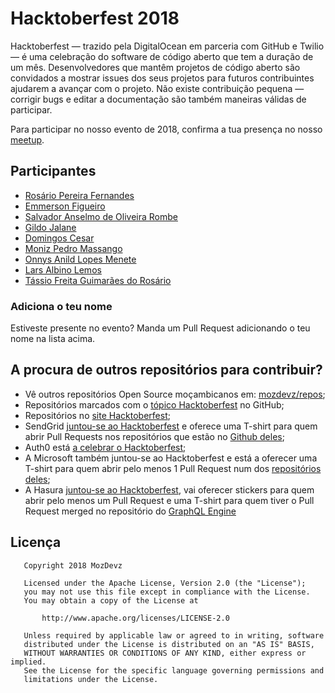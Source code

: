 ﻿# Hacktoberfest 2018

Hacktoberfest — trazido pela DigitalOcean em parceria com GitHub e Twilio — é uma celebração do software de código aberto que tem a duração de um mês.
Desenvolvedores que mantêm projetos de código aberto são convidados a mostrar issues dos seus projetos para futuros contribuintes ajudarem a avançar com o projeto.
Não existe contribuição pequena — corrigir bugs e editar a documentação são também maneiras válidas de participar.

Para participar no nosso evento de 2018, confirma a tua presença no nosso [meetup](https://www.meetup.com/Mozdevz/events/254945848/).

## Participantes
- [Rosário Pereira Fernandes](https://github.com/rosariopfernandes)
- [Emmerson Figueiro](https://github.com/emmerson15/)
- [Salvador Anselmo de Oliveira Rombe](https://github.com/rostovsaor)
- [Gildo Jalane](https://github.com/GJalane)
- [Domingos Cesar](https://github.com/Domingos058)
- [Moniz Pedro Massango](https://github.com/SlamStunner)
- [Onnys Anild Lopes Menete](https://github.com/Onnys)
- [Lars Albino Lemos](https://github.com/larslemos)
- [Tássio Freita Guimarães do Rosário](https://github.com/TRosario619)

### Adiciona o teu nome
Estiveste presente no evento? Manda um Pull Request adicionando o teu nome na lista acima.

## A procura de outros repositórios para contribuir?
- Vê outros repositórios Open Source moçambicanos em: [mozdevz/repos](https://github.com/mozdevz/repos);
- Repositórios marcados com o [tópico Hacktoberfest](https://github.com/topics/hacktoberfest) no GitHub;
- Repositórios no [site Hacktoberfest](https://hacktoberfest.digitalocean.com/#projects);
- SendGrid [juntou-se ao Hacktoberfest](https://sendgrid.com/blog/hacktoberfest-2018-hack-on-sendgrid-open-source-projects/) e oferece uma T-shirt para quem abrir Pull Requests nos repositórios que estão no [Github deles](https://github.com/sendgrid);
- Auth0 está [a celebrar o Hacktoberfest](https://auth0.com/blog/celebrate-hacktoberfest-with-auth0/);
- A Microsoft também juntou-se ao Hacktoberfest e está a oferecer uma T-shirt para quem abrir pelo menos 1 Pull Request num dos [repositórios deles](https://open.microsoft.com);
- A Hasura [juntou-se ao Hacktoberfest](https://blog.hasura.io/announcing-hacktoberfest-2018-with-hasura-621045dc9560), vai oferecer stickers para quem abrir pelo menos um Pull Request e uma T-shirt para quem tiver o Pull Request merged no repositório do [GraphQL Engine](https://github.com/hasura/graphql-engine)



## Licença
       Copyright 2018 MozDevz
    
       Licensed under the Apache License, Version 2.0 (the "License");
       you may not use this file except in compliance with the License.
       You may obtain a copy of the License at
    
           http://www.apache.org/licenses/LICENSE-2.0
    
       Unless required by applicable law or agreed to in writing, software
       distributed under the License is distributed on an "AS IS" BASIS,
       WITHOUT WARRANTIES OR CONDITIONS OF ANY KIND, either express or implied.
       See the License for the specific language governing permissions and
       limitations under the License.
